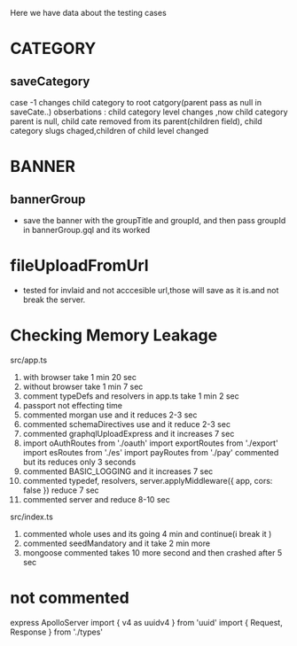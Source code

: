 Here we have data about the testing cases

# CATEGORY

## saveCategory

case -1 changes child category to root catgory(parent pass as null in saveCate..)
obserbations : child category level changes ,now child category parent is null, child cate removed from its parent(children field), child category slugs chaged,children of child level changed

# BANNER

## bannerGroup

- save the banner with the groupTitle and groupId, and then pass groupId in bannerGroup.gql and its worked

# fileUploadFromUrl

- tested for invlaid and not acccesible url,those will save as it is.and not break the server.

# Checking Memory Leakage

src/app.ts

1. with browser take 1 min 20 sec
2. without browser take 1 min 7 sec
3. comment typeDefs and resolvers in app.ts take 1 min 2 sec
4. passport not effecting time
5. commented morgan use and it reduces 2-3 sec
6. commented schemaDirectives use and it reduce 2-3 sec
7. commented graphqlUploadExpress and it increases 7 sec
8. import oAuthRoutes from './oauth'
   import exportRoutes from './export'
   import esRoutes from './es'
   import payRoutes from './pay'
   commented but its reduces only 3 seconds
9. commented BASIC_LOGGING and it increases 7 sec
10. commented typedef, resolvers, server.applyMiddleware({ app, cors: false }) reduce 7 sec
11. commented server and reduce 8-10 sec

src/index.ts

1.  commented whole uses and its going 4 min and continue(i break it )
2.  commented seedMandatory and it take 2 min more
3.  mongoose commented takes 10 more second and then crashed after 5 sec

# not commented

express
ApolloServer
import { v4 as uuidv4 } from 'uuid'
import { Request, Response } from './types'
